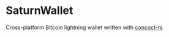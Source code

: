 # SaturnWallet
Cross-platform Bitcoin lightning wallet written with [concoct-rs](https://github.com/concoct-rs/concoct)
